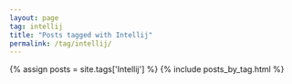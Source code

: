 ```yaml
---
layout: page
tag: intellij
title: "Posts tagged with Intellij"
permalink: /tag/intellij/
---
```


{% assign posts = site.tags['Intellij'] %}
{% include posts_by_tag.html %}
